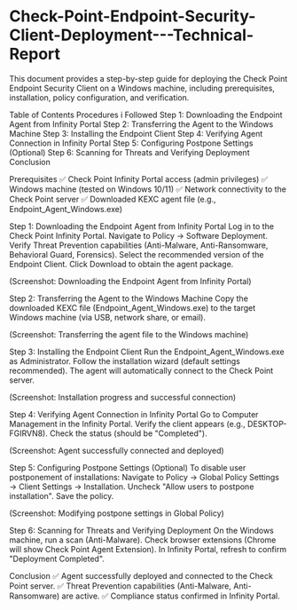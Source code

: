 # Check-Point-Endpoint-Security-Client-Deployment---Technical-Report
This document provides a step-by-step guide for deploying the Check Point Endpoint Security Client on a Windows machine, including prerequisites, installation, policy configuration, and verification.

Table of Contents
Procedures i Followed
Step 1: Downloading the Endpoint Agent from Infinity Portal
Step 2: Transferring the Agent to the Windows Machine
Step 3: Installing the Endpoint Client
Step 4: Verifying Agent Connection in Infinity Portal
Step 5: Configuring Postpone Settings (Optional)
Step 6: Scanning for Threats and Verifying Deployment
Conclusion


Prerequisites
✅ Check Point Infinity Portal access (admin privileges)
✅ Windows machine (tested on Windows 10/11)
✅ Network connectivity to the Check Point server
✅ Downloaded KEXC agent file (e.g., Endpoint_Agent_Windows.exe)


Step 1: Downloading the Endpoint Agent from Infinity Portal
Log in to the Check Point Infinity Portal.
Navigate to Policy → Software Deployment.
Verify Threat Prevention capabilities (Anti-Malware, Anti-Ransomware, Behavioral Guard, Forensics).
Select the recommended version of the Endpoint Client.
Click Download to obtain the agent package.

(Screenshot: Downloading the Endpoint Agent from Infinity Portal)

Step 2: Transferring the Agent to the Windows Machine
Copy the downloaded KEXC file (Endpoint_Agent_Windows.exe) to the target Windows machine (via USB, network share, or email).

(Screenshot: Transferring the agent file to the Windows machine)


Step 3: Installing the Endpoint Client
Run the Endpoint_Agent_Windows.exe as Administrator.
Follow the installation wizard (default settings recommended).
The agent will automatically connect to the Check Point server.

(Screenshot: Installation progress and successful connection)

Step 4: Verifying Agent Connection in Infinity Portal
Go to Computer Management in the Infinity Portal.
Verify the client appears (e.g., DESKTOP-FGIRVN8).
Check the status (should be "Completed").

(Screenshot: Agent successfully connected and deployed)

Step 5: Configuring Postpone Settings (Optional)
To disable user postponement of installations:
Navigate to Policy → Global Policy Settings → Client Settings → Installation.
Uncheck "Allow users to postpone installation".
Save the policy.

(Screenshot: Modifying postpone settings in Global Policy)

Step 6: Scanning for Threats and Verifying Deployment
On the Windows machine, run a scan (Anti-Malware).
Check browser extensions (Chrome will show Check Point Agent Extension).
In Infinity Portal, refresh to confirm "Deployment Completed".

Conclusion
✅ Agent successfully deployed and connected to the Check Point server.
✅ Threat Prevention capabilities (Anti-Malware, Anti-Ransomware) are active.
✅ Compliance status confirmed in Infinity Portal.

